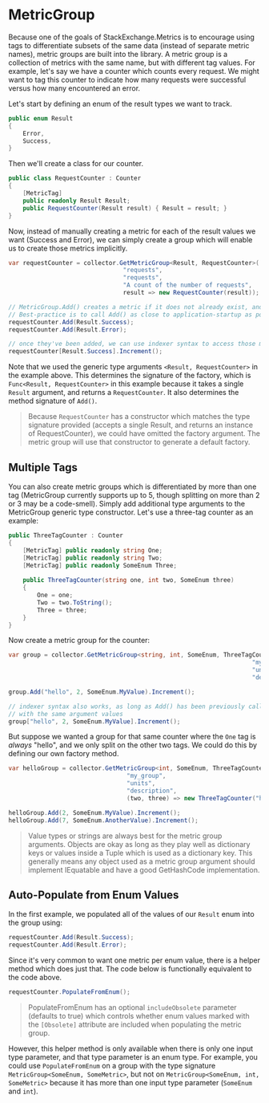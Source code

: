 # MetricGroup

Because one of the goals of StackExchange.Metrics is to encourage using tags to differentiate subsets of the same data (instead of separate metric names), metric groups are built into the library. A metric group is a collection of metrics with the same name, but with different tag values. For example, let's say we have a counter which counts every request. We might want to tag this counter to indicate how many requests were successful versus how many encountered an error.

Let's start by defining an enum of the result types we want to track.

```csharp
public enum Result
{
	Error,
	Success,
}
```

Then we'll create a class for our counter.

```csharp
public class RequestCounter : Counter
{
	[MetricTag]
	public readonly Result Result;
	public RequestCounter(Result result) { Result = result; }
}
```

Now, instead of manually creating a metric for each of the result values we want (Success and Error), we can simply create a group which will enable us to create those metrics implicitly.

```csharp
var requestCounter = collector.GetMetricGroup<Result, RequestCounter>(
                                "requests",                            // name
                                "requests",                            // unit
                                "A count of the number of requests",   // description
                                result => new RequestCounter(result)); // factory

// MetricGroup.Add() creates a metric if it does not already exist, and returns that metric.
// Best-practice is to call Add() as close to application-startup as possible
requestCounter.Add(Result.Success);
requestCounter.Add(Result.Error);

// once they've been added, we can use indexer syntax to access those metrics. For example...
requestCounter[Result.Success].Increment();
```

Note that we used the generic type arguments `<Result, RequestCounter>` in the example above. This determines the signature of the factory, which is `Func<Result, RequestCounter>` in this example because it takes a single `Result` argument, and returns a `RequestCounter`. It also determines the method signature of `Add()`.

> Because `RequestCounter` has a constructor which matches the type signature provided (accepts a single Result, and returns an instance of RequestCounter), we could have omitted the factory argument. The metric group will use that constructor to generate a default factory.

## Multiple Tags

You can also create metric groups which is differentiated by more than one tag (MetricGroup currently supports up to 5, though splitting on more than 2 or 3 may be a code-smell). Simply add additional type arguments to the MetricGroup generic type constructor. Let's use a three-tag counter as an example:

```csharp
public ThreeTagCounter : Counter
{
	[MetricTag] public readonly string One;
	[MetricTag] public readonly string Two;
	[MetricTag] public readonly SomeEnum Three;
	
	public ThreeTagCounter(string one, int two, SomeEnum three)
	{
		One = one;
		Two = two.ToString();
		Three = three;
	}
}
```

Now create a metric group for the counter:

```csharp
var group = collector.GetMetricGroup<string, int, SomeEnum, ThreeTagCounter>(
                                                                    "my_group",
                                                                    "units",
                                                                    "description")

group.Add("hello", 2, SomeEnum.MyValue).Increment();

// indexer syntax also works, as long as Add() has been previously called
// with the same argument values
group["hello", 2, SomeEnum.MyValue].Increment();
```

But suppose we wanted a group for that same counter where the `One` tag is _always_ "hello", and we only split on the other two tags. We could do this by defining our own factory method.

```csharp
var helloGroup = collector.GetMetricGroup<int, SomeEnum, ThreeTagCounter>(
                                 "my_group",
                                 "units",
                                 "description",
                                 (two, three) => new ThreeTagCounter("hello", two, three));

helloGroup.Add(2, SomeEnum.MyValue).Increment();
helloGroup.Add(7, SomeEnum.AnotherValue).Increment();
```

> Value types or strings are always best for the metric group arguments. Objects are okay as long as they play well as dictionary keys or values inside a Tuple which is used as a dictionary key. This generally means any object used as a metric group argument should implement IEquatable<T> and have a good GetHashCode implementation.

## Auto-Populate from Enum Values

In the first example, we populated all of the values of our `Result` enum into the group using:

```csharp
requestCounter.Add(Result.Success);
requestCounter.Add(Result.Error);
```

Since it's very common to want one metric per enum value, there is a helper method which does just that. The code below is functionally equivalent to the code above.

```csharp
requestCounter.PopulateFromEnum();
```

> PopulateFromEnum has an optional `includeObsolete` parameter (defaults to true) which controls whether enum values marked with the `[Obsolete]` attribute are included when populating the metric group.

However, this helper method is only available when there is only one input type parameter, and that type parameter is an enum type. For example, you could use `PopulateFromEnum` on a group with the type signature `MetricGroup<SomeEnum, SomeMetric>`, but not on `MetricGroup<SomeEnum, int, SomeMetric>` because it has more than one input type parameter (`SomeEnum` and `int`).